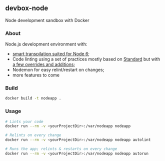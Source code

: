 ## devbox-node
Node development sandbox with Docker

### About

Node.js development environment with:

* [smart transpilation suited for Node 6](https://babeljs.io/docs/plugins/preset-es2017/);
* Code linting using a set of practices mostly based on [Standard](https://github.com/feross/standard) but with [a few overrides and additions](/eslintrc.json);
* Nodemon for easy relint/restart on changes;
* more features to come

### Build

```bash
docker build -t nodeapp .
```

### Usage

```bash
# Lints your code
docker run --rm -v <yourProjectDir>:/var/nodeapp nodeapp 

# Relints on every change
docker run --rm -v <yourProjectDir>:/var/nodeapp nodeapp autolint

# Runs the app; relints & restarts on every change
docker run --rm -v <yourProjectDir>:/var/nodeapp nodeapp autorun
```

